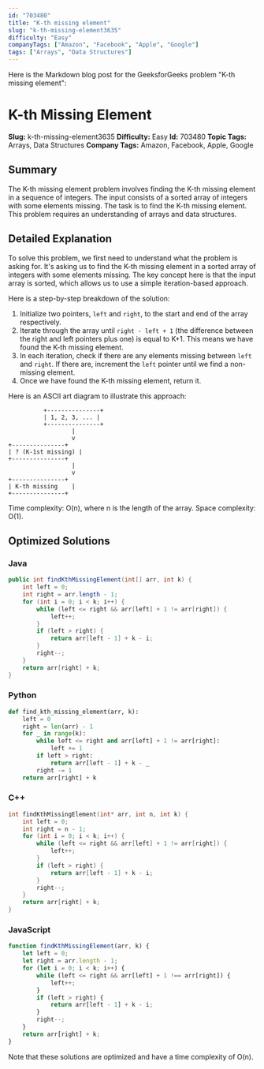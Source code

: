 ```yaml
---
id: "703480"
title: "K-th missing element"
slug: "k-th-missing-element3635"
difficulty: "Easy"
companyTags: ["Amazon", "Facebook", "Apple", "Google"]
tags: ["Arrays", "Data Structures"]
---
```


Here is the Markdown blog post for the GeeksforGeeks problem "K-th missing element":

**K-th Missing Element**
=====================

**Slug:** k-th-missing-element3635
**Difficulty:** Easy
**Id:** 703480
**Topic Tags:** Arrays, Data Structures
**Company Tags:** Amazon, Facebook, Apple, Google

## Summary
The K-th missing element problem involves finding the K-th missing element in a sequence of integers. The input consists of a sorted array of integers with some elements missing. The task is to find the K-th missing element. This problem requires an understanding of arrays and data structures.

## Detailed Explanation
To solve this problem, we first need to understand what the problem is asking for. It's asking us to find the K-th missing element in a sorted array of integers with some elements missing. The key concept here is that the input array is sorted, which allows us to use a simple iteration-based approach.

Here is a step-by-step breakdown of the solution:

1. Initialize two pointers, `left` and `right`, to the start and end of the array respectively.
2. Iterate through the array until `right - left + 1` (the difference between the right and left pointers plus one) is equal to K+1. This means we have found the K-th missing element.
3. In each iteration, check if there are any elements missing between `left` and `right`. If there are, increment the `left` pointer until we find a non-missing element.
4. Once we have found the K-th missing element, return it.

Here is an ASCII art diagram to illustrate this approach:
```
          +---------------+
          | 1, 2, 3, ... |
          +---------------+
                  |
                  v
+---------------+
| ? (K-1st missing) |
+---------------+
                  |
                  v
+---------------+
| K-th missing    |
+---------------+
```

Time complexity: O(n), where n is the length of the array.
Space complexity: O(1).

## Optimized Solutions

### Java
```java
public int findKthMissingElement(int[] arr, int k) {
    int left = 0;
    int right = arr.length - 1;
    for (int i = 0; i < k; i++) {
        while (left <= right && arr[left] + 1 != arr[right]) {
            left++;
        }
        if (left > right) {
            return arr[left - 1] + k - i;
        }
        right--;
    }
    return arr[right] + k;
}
```

### Python
```python
def find_kth_missing_element(arr, k):
    left = 0
    right = len(arr) - 1
    for _ in range(k):
        while left <= right and arr[left] + 1 != arr[right]:
            left += 1
        if left > right:
            return arr[left - 1] + k - _
        right -= 1
    return arr[right] + k
```

### C++
```cpp
int findKthMissingElement(int* arr, int n, int k) {
    int left = 0;
    int right = n - 1;
    for (int i = 0; i < k; i++) {
        while (left <= right && arr[left] + 1 != arr[right]) {
            left++;
        }
        if (left > right) {
            return arr[left - 1] + k - i;
        }
        right--;
    }
    return arr[right] + k;
}
```

### JavaScript
```javascript
function findKthMissingElement(arr, k) {
    let left = 0;
    let right = arr.length - 1;
    for (let i = 0; i < k; i++) {
        while (left <= right && arr[left] + 1 !== arr[right]) {
            left++;
        }
        if (left > right) {
            return arr[left - 1] + k - i;
        }
        right--;
    }
    return arr[right] + k;
}
```

Note that these solutions are optimized and have a time complexity of O(n).